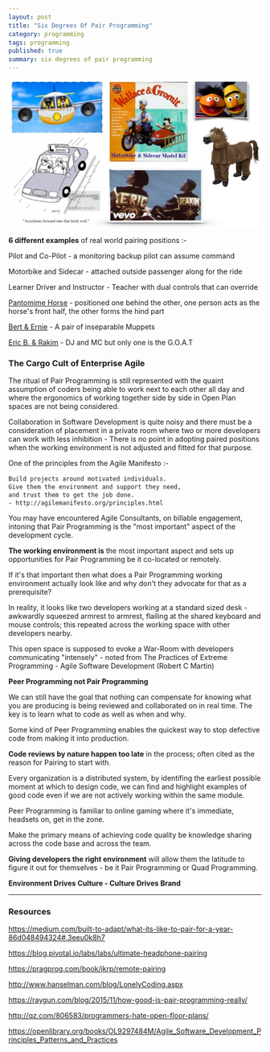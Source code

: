 ```yaml
---
layout: post
title: "Six Degrees Of Pair Programming"
category: programming
tags: programming
published: true
summary: six degrees of pair programming
---
```


![6DOfPP](/public/6dofpp.jpg)

**6 different examples** of real world pairing positions :- 

Pilot and Co-Pilot - a monitoring backup pilot can assume command

Motorbike and Sidecar - attached outside passenger along for the ride 

Learner Driver and Instructor - Teacher with dual controls that can override 

[Pantomime Horse](https://en.wikipedia.org/wiki/Pantomime_horse) - positioned one behind the other, one person acts as the horse's front half, the other forms the hind part

[Bert & Ernie](https://en.wikipedia.org/wiki/Bert_and_Ernie) -  A pair of inseparable Muppets 

[Eric B. & Rakim](https://en.wikipedia.org/wiki/Eric_B._%26_Rakim) - DJ and MC but only one is the G.O.A.T

### The Cargo Cult of Enterprise Agile

The ritual of Pair Programming is still represented with the quaint assumption of coders being able to work next to each other all day and where the ergonomics of working together side by side in Open Plan spaces are not being considered.

Collaboration in Software Development is quite noisy and there must be a consideration of placement in a private room where two or more developers can work with less inhibition - There is no point in adopting paired positions when the working environment is not adjusted and fitted for that purpose.

One of the principles from the Agile Manifesto :-

```
Build projects around motivated individuals. 
Give them the environment and support they need,
and trust them to get the job done.
- http://agilemanifesto.org/principles.html
```
You may have encountered Agile Consultants, on billable engagement, intoning that Pair Programming is the "most important" aspect of the development cycle.

**The working environment is** the most important aspect and sets up opportunities for Pair Programming be it co-located or remotely.

If it's that important then what does a Pair Programming working environment actually look like and why don't they advocate for that as a prerequisite?

In reality, it looks like two developers working at a standard sized desk - awkwardly squeezed armrest to armrest, flailing at the shared keyboard and mouse controls; this repeated across the working space with other developers nearby.

This open space is supposed to evoke a War-Room with developers communicating "intensely" -
noted from The Practices of Extreme Programming - Agile Software Development (Robert C Martin)

**Peer Programming not Pair Programming**

We can still have the goal that nothing can compensate for knowing what you are producing is being reviewed and collaborated on in real time. The key is to learn what to code as well as when and why.

Some kind of Peer Programming enables the quickest way to stop defective code from making it into production.

**Code reviews by nature happen too late** in the process; often cited as the reason for Pairing to start with.

Every organization is a distributed system, by identifing the earliest possible moment at which to design code, we can find and highlight examples of good code even if we are not actively working within the same module.

Peer Programming is familiar to online gaming where it's immediate, headsets on, get in the zone.

Make the primary means of achieving code quality be knowledge sharing across the code base and across the team.

**Giving developers the right environment** will allow them the latitude to figure it out for themselves - be it Pair Programming or Quad Programming.

**Environment Drives Culture - Culture Drives Brand**

---

### Resources

<https://medium.com/built-to-adapt/what-its-like-to-pair-for-a-year-86d048494324#.3eeu0k8h7>

<https://blog.pivotal.io/labs/labs/ultimate-headphone-pairing>

<https://pragprog.com/book/jkrp/remote-pairing>

<http://www.hanselman.com/blog/LonelyCoding.aspx>

<https://raygun.com/blog/2015/11/how-good-is-pair-programming-really/>

<http://qz.com/806583/programmers-hate-open-floor-plans/>

<https://openlibrary.org/books/OL9297484M/Agile_Software_Development_Principles_Patterns_and_Practices>
